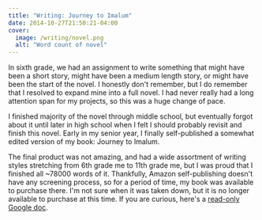 ```yaml
---
title: "Writing: Journey to Imalum"
date: 2014-10-27T21:50:21-04:00
cover:
  image: /writing/novel.png
  alt: "Word count of novel"
---
```


In sixth grade, we had an assignment to write something that might have been a short story, might have been a medium length story, or might have been the start of the novel. I honestly don't remember, but I do remember that I resolved to expand mine into a full novel. I had never really had a long attention span for my projects, so this was a huge change of pace.

I finished majority of the novel through middle school, but eventually forgot about it until later in high school when I felt I should probably revisit and finish this novel. Early in my senior year, I finally self-published a somewhat edited version of my book: Journey to Imalum.

The final product was not amazing, and had a wide assortment of writing styles stretching from 6th grade me to 11th grade me, but I was proud that I finished all ~78000 words of it. Thankfully, Amazon self-publishing doesn't have any screening process, so for a period of time, my book was available to purchase there. I'm not sure when it was taken down, but it is no longer available to purchase at this time. If you are curious, here's a [read-only Google doc](https://docs.google.com/document/d/1UeVr-HzuX8bm56iwCeA0nBZVCwZDK33lfM_Sfvb5tnw/edit?usp=sharing).

